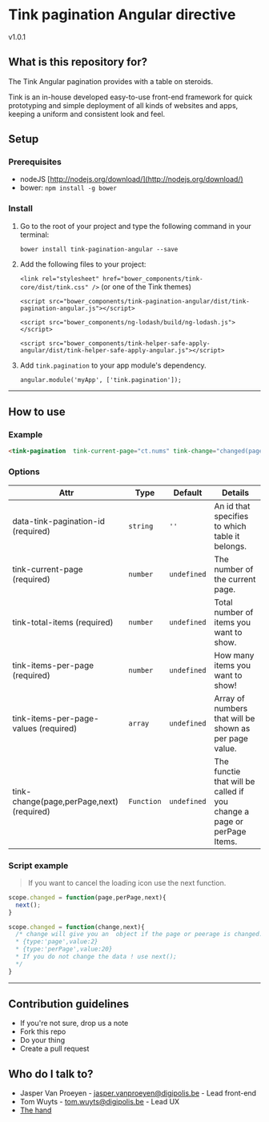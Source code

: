 # Tink pagination Angular directive

v1.0.1

## What is this repository for?

The Tink Angular pagination provides with a table on steroids.

Tink is an in-house developed easy-to-use front-end framework for quick prototyping and simple deployment of all kinds of websites and apps, keeping a uniform and consistent look and feel.

## Setup

### Prerequisites

* nodeJS [http://nodejs.org/download/](http://nodejs.org/download/)
* bower: `npm install -g bower`

### Install

1. Go to the root of your project and type the following command in your terminal:

   `bower install tink-pagination-angular --save`

2. Add the following files to your project:

   `<link rel="stylesheet" href="bower_components/tink-core/dist/tink.css" />` (or one of the Tink themes)

   `<script src="bower_components/tink-pagination-angular/dist/tink-pagination-angular.js"></script>`

   `<script src="bower_components/ng-lodash/build/ng-lodash.js"></script>`

   `<script src="bower_components/tink-helper-safe-apply-angular/dist/tink-helper-safe-apply-angular.js"></script>`


3. Add `tink.pagination` to your app module's dependency.

   `angular.module('myApp', ['tink.pagination']);`



----------



## How to use

### Example

```html
<tink-pagination  tink-current-page="ct.nums" tink-change="changed(page,perPage,next)" tink-total-items="ct.totalitems" tink-items-per-page="ct.numpp"></tink-pagination>
```

### Options

Attr | Type | Default | Details
--- | --- | --- | ---
data-tink-pagination-id (required) | `string` | `''` | An id that specifies to which table it belongs.
tink-current-page (required) | `number` | `undefined` | The number of the current page.
tink-total-items (required) | `number` | `undefined` | Total number of items you want to show.
tink-items-per-page (required) | `number` | `undefined` | How many items you want to show!
tink-items-per-page-values (required) | `array` | `undefined` | Array of numbers that will be shown as per page value.
tink-change(page,perPage,next) (required) | `Function` | `undefined` | The functie that will be called if you change a page or perPage Items.


### Script example

> If you want to cancel the loading icon use the next function.

```javascript
scope.changed = function(page,perPage,next){
  next();
}
```

```javascript
scope.changed = function(change,next){
  /* change will give you an  object if the page or peerage is changed.
  * {type:'page',value:2}
  * {type:'perPage',value:20}
  * If you do not change the data ! use next();
  */
}
```

----------


## Contribution guidelines

* If you're not sure, drop us a note
* Fork this repo
* Do your thing
* Create a pull request

## Who do I talk to?

* Jasper Van Proeyen - jasper.vanproeyen@digipolis.be - Lead front-end
* Tom Wuyts - tom.wuyts@digipolis.be - Lead UX
* [The hand](https://www.youtube.com/watch?v=_O-QqC9yM28)
